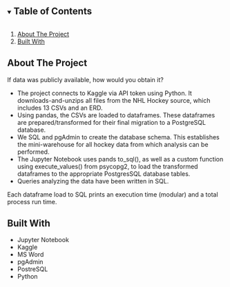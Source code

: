 <!-- TABLE OF CONTENTS -->
<details open="open">
  <summary><h2 style="display: inline-block">Table of Contents</h2></summary>
  <ol>
    <li>
      <a href="#about-the-project">About The Project</a>
    <li><a href="#built-with">Built With</a></li>
  </ol>
</details>


<!-- ABOUT THE PROJECT -->
## About The Project

If data was publicly available, how would you obtain it?

*  The project connects to Kaggle via API token using Python.  It downloads-and-unzips all files from the NHL Hockey source, which includes 13 CSVs and an ERD.
*  Using pandas, the CSVs are loaded to dataframes.  These dataframes are prepared/transformed for their final migration to a PostgreSQL database.
*  We SQL and pgAdmin to create the database schema.  This establishes the mini-warehouse for all hockey data from which analysis can be performed.
*  The Jupyter Notebook uses pands to_sql(), as well as a custom function using execute_values() from psycopg2, to load the transformed dataframes to the appropriate PostgresSQL database tables.
*  Queries analyzing the data have been written in SQL.

Each dataframe load to SQL prints an execution time (modular) and a total process run time.


<!-- BUILT WITH -->
## Built With

* Jupyter Notebook
* Kaggle
* MS Word
* pgAdmin
* PostreSQL
* Python